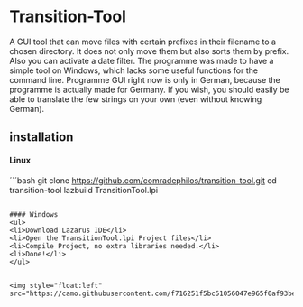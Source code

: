 # Transition-Tool

A GUI tool that can move files with certain prefixes in their filename to a chosen directory. It does not only move them
but also sorts them by prefix. Also you can activate a date filter. The programme was made to have a simple tool on
Windows, which lacks some useful functions for the command line.
Programme GUI right now is only in German, because the programme is actually made for Germany. If you wish, you should easily be able to translate the few strings on your own (even without knowing German).

## installation
#### Linux
´´´bash
git clone https://github.com/comradephilos/transition-tool.git
cd transition-tool
lazbuild TransitionTool.lpi
```

#### Windows
<ul>
<li>Download Lazarus IDE</li>
<li>Open the TransitionTool.lpi Project files</li>
<li>Compile Project, no extra libraries needed.</li>
<li>Done!</li>
</ul>


<img style="float:left" src="https://camo.githubusercontent.com/f716251f5bc61056047e965f0af93beaa10575b1/68747470733a2f2f70686f746f732d312e64726f70626f782e636f6d2f742f322f4141427455765a646662386c42314a50726d707a702d78547536755442356f356f63504e4b66674a6e72625f58412f31322f37363932333834332f706e672f33327833322f312f313433343130333230302f302f322f7472616e736974696f6e2e504e472f434d4f48317951674153414349414d674243414649415967427967424b41496f42772f4972654a654c6b70537a6254646358534b67516371704d6f504c423435505f45422d704833574a6d6847343f73697a655f6d6f64653d35">
